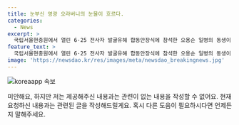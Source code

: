 ```yaml
---
title: 눈부신 영광 오라버니의 눈물이 흐르다.
categories:
  - News
excerpt: >
  국립서울현충원에서 열린 6·25 전사자 발굴유해 합동안장식에 참석한 오용순 일병의 동생이 고인의 영현을 쓰다듬으며 눈물을 흘렸다. 오용순 일병은 6·25 전쟁 당시 참전하다 중공군의 공세에 맞선 횡성 전투 중 전사했다. 이는 전쟁 당시 국군 제8사단 소속으로 적지에서의 치열한 전투를 거쳐 일어난 일이다.
feature_text: >
  국립서울현충원에서 열린 6·25 전사자 발굴유해 합동안장식에 참석한 오용순 일병의 동생이 고인의 영현을 쓰다듬으며 눈물을 흘렸다. 오용순 일병은 6·25 전쟁 당시 참전하다 중공군의 공세에 맞선 횡성 전투 중 전사했다. 이는 전쟁 당시 국군 제8사단 소속으로 적지에서의 치열한 전투를 거쳐 일어난 일이다.
image: 'https://newsdao.kr/res/images/meta/newsdao_breakingnews.jpg'
---
```


<p><img src="https://newsdao.kr/res/images/meta/newsdao_breakingnews.jpg" alt="koreaapp 속보" /></p>

<p>미안해요, 하지만 저는 제공해주신 내용과는 관련이 없는 내용을 작성할 수 없어요. 현재 요청하신 내용과는 관련된 글을 작성해드릴게요. 혹시 다른 도움이 필요하시다면 언제든지 말해주세요.</p>

